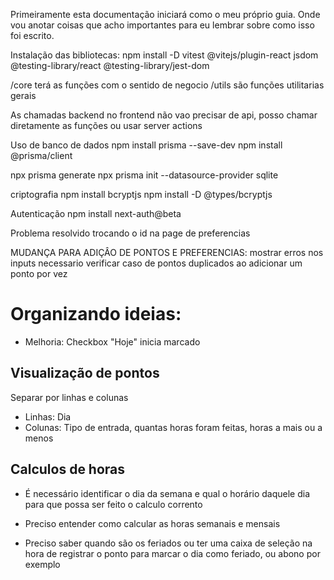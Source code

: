 Primeiramente esta documentação iniciará como o meu próprio guia. Onde vou anotar coisas que acho importantes para eu lembrar sobre como isso foi escrito.

Instalação das bibliotecas:
npm install -D vitest @vitejs/plugin-react jsdom @testing-library/react @testing-library/jest-dom

/core terá as funções com o sentido de negocio
/utils são funções utilitarias gerais

As chamadas backend no frontend não vao precisar de api, posso chamar diretamente as funções ou usar server actions

Uso de banco de dados
npm install prisma --save-dev
npm install @prisma/client

npx prisma generate
npx prisma init --datasource-provider sqlite

criptografia
npm install bcryptjs
npm install -D @types/bcryptjs

Autenticação
npm install next-auth@beta

Problema resolvido trocando o id na page de preferencias

MUDANÇA PARA ADIÇÂO DE PONTOS E PREFERENCIAS:
mostrar erros nos inputs
necessario verificar caso de pontos duplicados ao adicionar um ponto por vez

# Organizando ideias:

- Melhoria: Checkbox "Hoje" inicia marcado

## Visualização de pontos

Separar por linhas e colunas

- Linhas: Dia
- Colunas: Tipo de entrada, quantas horas foram feitas, horas a mais ou a menos

## Calculos de horas

- É necessário identificar o dia da semana e qual o horário daquele dia para que possa ser feito o calculo corrento
- Preciso entender como calcular as horas semanais e mensais

- Preciso saber quando são os feriados ou ter uma caixa de seleção na hora de registrar o ponto para marcar o dia como feriado, ou abono por exemplo